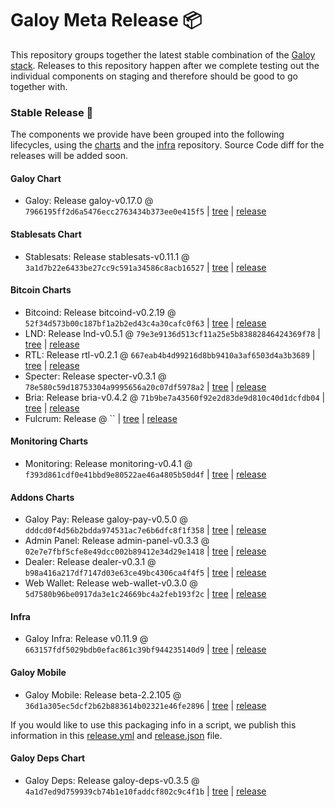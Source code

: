# Galoy Meta Release 📦

This repository groups together the latest stable combination of the [Galoy stack](https://github.com/GaloyMoney/awesome-galoy#tech-components).
Releases to this repository happen after we complete testing out the individual components on staging and therefore should be good to go together with.

### Stable Release 🎉

The components we provide have been grouped into the following lifecycles, using the [charts](https://github.com/GaloyMoney/charts) and the [infra](https://github.com/GaloyMoney/galoy-infra) repository.
Source Code diff for the releases will be added soon.

#### Galoy Chart
- Galoy: Release galoy-v0.17.0 @ `7966195ff2d6a5476ecc2763434b373ee0e415f5` | [tree](https://github.com/GaloyMoney/charts/tree/7966195ff2d6a5476ecc2763434b373ee0e415f5/charts/galoy) | [release](https://github.com/GaloyMoney/charts/releases/tag/galoy-v0.17.0)

#### Stablesats Chart
- Stablesats: Release stablesats-v0.11.1 @ `3a1d7b22e6433be27cc9c591a34586c8acb16527` | [tree](https://github.com/GaloyMoney/charts/tree/3a1d7b22e6433be27cc9c591a34586c8acb16527/charts/stablesats) | [release](https://github.com/GaloyMoney/charts/releases/tag/stablesats-v0.11.1)

#### Bitcoin Charts
- Bitcoind: Release bitcoind-v0.2.19 @ `52f34d573b00c187bf1a2b2ed43c4a30cafc0f63` | [tree](https://github.com/GaloyMoney/charts/tree/52f34d573b00c187bf1a2b2ed43c4a30cafc0f63/charts/bitcoind) | [release](https://github.com/GaloyMoney/charts/releases/tag/bitcoind-v0.2.19)
- LND: Release lnd-v0.5.1 @ `79e3e9136d513cf11a25e5b83882846424369f78` | [tree](https://github.com/GaloyMoney/charts/tree/79e3e9136d513cf11a25e5b83882846424369f78/charts/lnd) | [release](https://github.com/GaloyMoney/charts/releases/tag/lnd-v0.5.1)
- RTL: Release rtl-v0.2.1 @ `667eab4b4d99216d8bb9410a3af6503d4a3b3689` | [tree](https://github.com/GaloyMoney/charts/tree/667eab4b4d99216d8bb9410a3af6503d4a3b3689/charts/rtl) | [release](https://github.com/GaloyMoney/charts/releases/tag/rtl-v0.2.1)
- Specter: Release specter-v0.3.1 @ `78e580c59d18753304a9995656a20c07df5978a2` | [tree](https://github.com/GaloyMoney/charts/tree/78e580c59d18753304a9995656a20c07df5978a2/charts/specter) | [release](https://github.com/GaloyMoney/charts/releases/tag/specter-v0.3.1)
- Bria: Release bria-v0.4.2 @ `71b9be7a43560f92e2d83de9d810c40d1dcfdb04` | [tree](https://github.com/GaloyMoney/charts/tree/71b9be7a43560f92e2d83de9d810c40d1dcfdb04/charts/bria) | [release](https://github.com/GaloyMoney/charts/releases/tag/bria-v0.4.2)
- Fulcrum: Release  @ `` | [tree](https://github.com/GaloyMoney/charts/tree//charts/fulcrum) | [release](https://github.com/GaloyMoney/charts/releases/tag/)

#### Monitoring Charts
- Monitoring: Release monitoring-v0.4.1 @ `f393d861cdf0e41bbd9e80522ae46a4805b50d4f` | [tree](https://github.com/GaloyMoney/charts/tree/f393d861cdf0e41bbd9e80522ae46a4805b50d4f/charts/monitoring) | [release](https://github.com/GaloyMoney/charts/releases/tag/monitoring-v0.4.1)

#### Addons Charts
- Galoy Pay: Release galoy-pay-v0.5.0 @ `dddcd0f4d56b2bdda974531ac7e6b6dfc8f1f358` | [tree](https://github.com/GaloyMoney/charts/tree/dddcd0f4d56b2bdda974531ac7e6b6dfc8f1f358/charts/galoy-pay) | [release](https://github.com/GaloyMoney/charts/releases/tag/galoy-pay-v0.5.0)
- Admin Panel: Release admin-panel-v0.3.3 @ `02e7e7fbf5cfe8e49dcc002b89412e34d29e1418` | [tree](https://github.com/GaloyMoney/charts/tree/02e7e7fbf5cfe8e49dcc002b89412e34d29e1418/charts/admin-panel) | [release](https://github.com/GaloyMoney/charts/releases/tag/admin-panel-v0.3.3)
- Dealer: Release dealer-v0.3.1 @ `b98a416a217df7147d03e63ce49bc4306ca4f4f5` | [tree](https://github.com/GaloyMoney/charts/tree/b98a416a217df7147d03e63ce49bc4306ca4f4f5/charts/dealer) | [release](https://github.com/GaloyMoney/charts/releases/tag/dealer-v0.3.1)
- Web Wallet: Release web-wallet-v0.3.0 @ `5d7580b96be0917da3e1c24669bc4a2feb193f2c` | [tree](https://github.com/GaloyMoney/charts/tree/5d7580b96be0917da3e1c24669bc4a2feb193f2c/charts/web-wallet) | [release](https://github.com/GaloyMoney/charts/releases/tag/web-wallet-v0.3.0)

#### Infra

- Galoy Infra: Release v0.11.9 @ `663157fdf5029bdb0efac861c39bf944235140d9` | [tree](https://github.com/GaloyMoney/galoy-infra/tree/663157fdf5029bdb0efac861c39bf944235140d9) | [release](https://github.com/GaloyMoney/galoy-infra/releases/tag/v0.11.9)

#### Galoy Mobile

- Galoy Mobile: Release beta-2.2.105 @ `36d1a305ec5dcf2b62b883614b02321e46fe2896` | [tree](https://github.com/GaloyMoney/galoy-mobile/tree/36d1a305ec5dcf2b62b883614b02321e46fe2896) | [release](https://github.com/GaloyMoney/galoy-mobile/releases/tag/beta-2.2.105)

If you would like to use this packaging info in a script, we publish this information in this [release.yml](./release.yml) and [release.json](./release.json) file.

#### Galoy Deps Chart
- Galoy Deps: Release galoy-deps-v0.3.5 @ `4a1d7ed9d759939cb74b1e10faddcf802c9c4f1b` | [tree](https://github.com/GaloyMoney/charts/tree/4a1d7ed9d759939cb74b1e10faddcf802c9c4f1b/charts/galoy-deps) | [release](https://github.com/GaloyMoney/charts/releases/tag/galoy-deps-v0.3.5)
